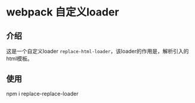 # webpack 自定义loader



## 介绍

这是一个自定义loader ```replace-html-loader```，该loader的作用是，解析引入的html模板。



## 使用

npm i replace-replace-loader